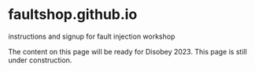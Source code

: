 # faultshop.github.io
instructions and signup for fault injection workshop

The content on this page will be ready for Disobey 2023. This page is still under construction. 
